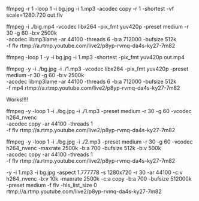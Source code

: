 ffmpeg -r 1 -loop 1 -i bg.jpg -i 1.mp3 -acodec copy -r 1 -shortest -vf scale=1280:720 out.flv



ffmpeg -i ./big.mp4 -vcodec libx264 -pix_fmt yuv420p -preset medium -r 30 -g 60 -b:v 2500k \
    -acodec libmp3lame -ar 44100 -threads 6 -b:a 712000 -bufsize 512k \
    -f flv rtmp://a.rtmp.youtube.com/live2/p8yp-rvmq-da4s-ky27-7m82





ffmpeg -loop 1 -y -i bg.jpg -i 1.mp3 -shortest -pix_fmt yuv420p out.mp4

ffmpeg -y -i ./bg.jpg -i ./1.mp3 -vcodec libx264 -pix_fmt yuv420p -preset medium -r 30 -g 60 -b:v 2500k \
    -acodec libmp3lame -ar 44100 -threads 6 -b:a 712000 -bufsize 512k \
    -f mp4 rtmp://a.rtmp.youtube.com/live2/p8yp-rvmq-da4s-ky27-7m82 



Works!!!!

ffmpeg -y -loop 1 -i ./bg.jpg -i ./1.mp3 -preset medium -r 30 -g 60  -vcodec h264_nvenc \
    -acodec copy -ar 44100 -threads 1  \
    -f flv rtmp://a.rtmp.youtube.com/live2/p8yp-rvmq-da4s-ky27-7m82


ffmpeg -y -loop 1 -i ./bg.jpg -i ./2.mp3 -preset medium -r 30 -g 60  -vcodec h264_nvenc -maxrate 2500k -b:a 700 -bufsize 512k -b:v 500k \
    -acodec copy -ar 44100 -threads 1  \
    -f flv rtmp://a.rtmp.youtube.com/live2/p8yp-rvmq-da4s-ky27-7m82
    
-y -i 1.mp3 -i bg.jpg -aspect 1.777778 -s 1280x720 -r 30 -ar 44100 -c:v h264_nvenc -b:v 10k -maxrate 2500k -c:a copy -b:a 700 -bufsize 512000k -preset medium -f flv -hls_list_size 0 rtmp://a.rtmp.youtube.com/live2/p8yp-rvmq-da4s-ky27-7m82

